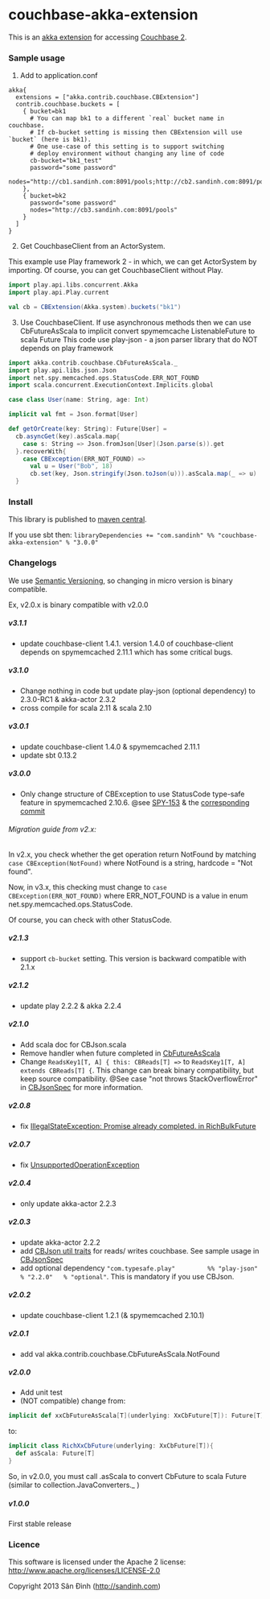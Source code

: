 couchbase-akka-extension
========================
This is an [akka extension](http://doc.akka.io/docs/akka/2.2.1/scala/extending-akka.html) for accessing [Couchbase 2](http://www.couchbase.com/).

### Sample usage
1. Add to application.conf

  ```
  akka{
    extensions = ["akka.contrib.couchbase.CBExtension"]
    contrib.couchbase.buckets = [
      { bucket=bk1
        # You can map bk1 to a different `real` bucket name in couchbase.
        # If cb-bucket setting is missing then CBExtension will use `bucket` (here is bk1).
        # One use-case of this setting is to support switching
        # deploy environment without changing any line of code
        cb-bucket="bk1_test"
        password="some password"
        nodes="http://cb1.sandinh.com:8091/pools;http://cb2.sandinh.com:8091/pools"
      },
      { bucket=bk2
        password="some password"
        nodes="http://cb3.sandinh.com:8091/pools"
      }
    ]
  }
  ```

2. Get CouchbaseClient from an ActorSystem.

  This example use Play framework 2 - in which, we can get ActorSystem by importing.
  Of course, you can get CouchbaseClient without Play.
  ```scala
  import play.api.libs.concurrent.Akka
  import play.api.Play.current
  
  val cb = CBExtension(Akka.system).buckets("bk1")
  ```

3. Use CouchbaseClient.
  If use asynchronous methods then we can use CbFutureAsScala
  to implicit convert spymemcache ListenableFuture to scala Future
  This code use play-json - a json parser library that do NOT depends on play framework
  ```scala
  import akka.contrib.couchbase.CbFutureAsScala._
  import play.api.libs.json.Json
  import net.spy.memcached.ops.StatusCode.ERR_NOT_FOUND
  import scala.concurrent.ExecutionContext.Implicits.global

  case class User(name: String, age: Int)
  
  implicit val fmt = Json.format[User]
  
  def getOrCreate(key: String): Future[User] =
    cb.asyncGet(key).asScala.map{
      case s: String => Json.fromJson[User](Json.parse(s)).get
    }.recoverWith{
      case CBException(ERR_NOT_FOUND) =>
        val u = User("Bob", 18)
        cb.set(key, Json.stringify(Json.toJson(u))).asScala.map(_ => u)
    }
  ```

### Install
This library is published to [maven central](http://search.maven.org/#search%7Cgav%7C1%7Cg%3A%22com.sandinh%22%20AND%20a%3A%22couchbase-akka-extension_2.10%22).

If you use sbt then:
```libraryDependencies += "com.sandinh" %% "couchbase-akka-extension" % "3.0.0"```

### Changelogs
We use [Semantic Versioning](http://semver.org), so changing in micro version is binary compatible.

Ex, v2.0.x is binary compatible with v2.0.0

##### v3.1.1
+ update couchbase-client 1.4.1. version 1.4.0 of couchbase-client depends on spymemcached 2.11.1 which has some critical bugs.

##### v3.1.0
+ Change nothing in code but update play-json (optional dependency) to 2.3.0-RC1 & akka-actor 2.3.2
+ cross compile for scala 2.11 & scala 2.10

##### v3.0.1
+ update couchbase-client 1.4.0 & spymemcached 2.11.1
+ update sbt 0.13.2

##### v3.0.0
+ Only change structure of CBException to use StatusCode type-safe feature in spymemcached 2.10.6.
 @see [SPY-153](http://www.couchbase.com/issues/browse/SPY-153)
  & the [corresponding commit](https://github.com/couchbase/spymemcached/commit/eb4c019f919370c9993d4a58d4990574b58d0f1e)

###### Migration guide from v2.x:
In v2.x, you check whether the get operation return NotFound by matching
```case CBException(NotFound)``` where NotFound is a string, hardcode = "Not found".

Now, in v3.x, this checking must change to
```case CBException(ERR_NOT_FOUND)``` where ERR_NOT_FOUND is a value in enum net.spy.memcached.ops.StatusCode.

Of course, you can check with other StatusCode.

##### v2.1.3
+ support `cb-bucket` setting. This version is backward compatible with 2.1.x

##### v2.1.2
+ update play 2.2.2 & akka 2.2.4

##### v2.1.0
+ Add scala doc for CBJson.scala
+ Remove handler when future completed in [CbFutureAsScala](https://github.com/giabao/couchbase-akka-extension/blob/master/src/main/scala/akka/contrib/couchbase/CbFutureAsScala.scala)
+ Change ```ReadsKey1[T, A] { this: CBReads[T] =>``` to ```ReadsKey1[T, A] extends CBReads[T] {```. This change can break binary compatibility, but keep source compatibility. @See case "not throws StackOverflowError" in [CBJsonSpec](https://github.com/giabao/couchbase-akka-extension/blob/master/src/test/scala/akka/contrib/couchbase/CBJsonSpec.scala) for more information.

##### v2.0.8
+ fix [IllegalStateException: Promise already completed. in RichBulkFuture](https://github.com/giabao/couchbase-akka-extension/issues/2)

##### v2.0.7
+ fix [UnsupportedOperationException](https://github.com/giabao/couchbase-akka-extension/issues/1)

##### v2.0.4
+ only update akka-actor 2.2.3

##### v2.0.3
+ update akka-actor 2.2.2
+ add [CBJson util traits](https://github.com/giabao/couchbase-akka-extension/blob/master/src/main/scala/akka/contrib/couchbase/CBJson.scala) for reads/ writes couchbase.
  See sample usage in [CBJsonSpec](https://github.com/giabao/couchbase-akka-extension/blob/master/src/test/scala/akka/contrib/couchbase/CBJsonSpec.scala)
+ add optional dependency `"com.typesafe.play"         %% "play-json"          % "2.2.0"   % "optional"`.
  This is mandatory if you use CBJson.

##### v2.0.2
+ update couchbase-client 1.2.1 (& spymemcached 2.10.1)

##### v2.0.1
+ add val akka.contrib.couchbase.CbFutureAsScala.NotFound

##### v2.0.0
+ Add unit test
+ (NOT compatible) change from:
```scala
implicit def xxCbFutureAsScala[T](underlying: XxCbFuture[T]): Future[T]
```
to:
```scala
implicit class RichXxCbFuture(underlying: XxCbFuture[T]){
  def asScala: Future[T]
}
```
So, in v2.0.0, you must call .asScala to convert CbFuture to scala Future (similar to collection.JavaConverters._ )

##### v1.0.0
First stable release

### Licence
This software is licensed under the Apache 2 license:
http://www.apache.org/licenses/LICENSE-2.0

Copyright 2013 Sân Đình (http://sandinh.com)
